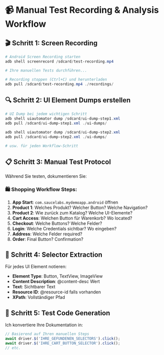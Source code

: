 # 📹 Manual Test Recording & Analysis Workflow

## 🎬 Schritt 1: Screen Recording
```powershell
# Android Screen Recording starten
adb shell screenrecord /sdcard/test-recording.mp4

# Ihre manuellen Tests durchführen...

# Recording stoppen (Ctrl+C) und herunterladen
adb pull /sdcard/test-recording.mp4 ./recordings/
```

## 🔍 Schritt 2: UI Element Dumps erstellen
```powershell
# UI Dump bei jedem wichtigen Schritt
adb shell uiautomator dump /sdcard/ui-dump-step1.xml
adb pull /sdcard/ui-dump-step1.xml ./ui-dumps/

adb shell uiautomator dump /sdcard/ui-dump-step2.xml  
adb pull /sdcard/ui-dump-step2.xml ./ui-dumps/

# usw. für jeden Workflow-Schritt
```

## 📋 Schritt 3: Manual Test Protocol
Während Sie testen, dokumentieren Sie:

### 🛍️ Shopping Workflow Steps:
1. **App Start**: `com.saucelabs.mydemoapp.android` öffnen
2. **Product 1**: Welches Produkt? Welcher Button? Welche Navigation?
3. **Product 2**: Wie zurück zum Katalog? Welche UI-Elemente?
4. **Cart Access**: Welchen Button für Warenkorb? Wo located?
5. **Checkout**: Welche Buttons? Welche Felder?
6. **Login**: Welche Credentials sichtbar? Wo eingeben?
7. **Address**: Welche Felder required? 
8. **Order**: Final Button? Confirmation?

## 🔧 Schritt 4: Selector Extraction
Für jedes UI Element notieren:
- **Element Type**: Button, TextView, ImageView
- **Content Description**: @content-desc Wert
- **Text**: Sichtbarer Text
- **Resource ID**: @resource-id falls vorhanden
- **XPath**: Vollständiger Pfad

## 📝 Schritt 5: Test Code Generation
Ich konvertiere Ihre Dokumentation in:
```javascript
// Basierend auf Ihren manuellen Steps
await driver.$('IHRE_GEFUNDENEN_SELECTORS').click();
await driver.$('IHRE_CART_BUTTON_SELECTOR').click();
// etc.
```